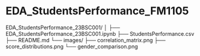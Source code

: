 # EDA_StudentsPerformance_FM1105
EDA_StudentsPerformance_23BSC001/ │ ├── EDA_StudentsPerformance_23BSC001.ipynb ├── StudentsPerformance.csv ├── README.md └── images/     ├── correlation_matrix.png     ├── score_distributions.png     └── gender_comparison.png
